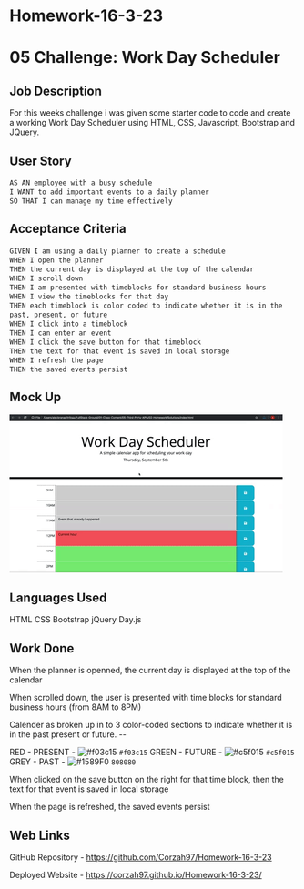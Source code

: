 # Homework-16-3-23

# 05 Challenge: Work Day Scheduler

## Job Description

For this weeks challenge i was given some starter code to code and create a working Work Day Scheduler using HTML, CSS, Javascript, Bootstrap and JQuery.

## User Story

```
AS AN employee with a busy schedule
I WANT to add important events to a daily planner
SO THAT I can manage my time effectively
```

## Acceptance Criteria

```
GIVEN I am using a daily planner to create a schedule
WHEN I open the planner
THEN the current day is displayed at the top of the calendar
WHEN I scroll down
THEN I am presented with timeblocks for standard business hours
WHEN I view the timeblocks for that day
THEN each timeblock is color coded to indicate whether it is in the past, present, or future
WHEN I click into a timeblock
THEN I can enter an event
WHEN I click the save button for that timeblock
THEN the text for that event is saved in local storage
WHEN I refresh the page
THEN the saved events persist
```

## Mock Up
![A user clicks on slots on the color-coded calendar and edits the events.](./Assets/05-third-party-apis-homework-demo.gif)


## Languages Used
HTML
CSS
Bootstrap
jQuery
Day.js

## Work Done

When the planner is openned, the current day is displayed at the top of the calendar

When scrolled down, the user is presented with time blocks for standard business hours (from 8AM to 8PM)

Calender as broken up in to 3 color-coded sections to indicate whether it is in the past present or future. -- 

RED - PRESENT - ![#f03c15](https://via.placeholder.com/15/f03c15/f03c15.png) `#f03c15`
GREEN - FUTURE - ![#c5f015](https://via.placeholder.com/15/c5f015/c5f015.png) `#c5f015`
GREY - PAST - ![#1589F0](https://via.placeholder.com/15/808080/808080.png) `808080`

When clicked on the save button on the right for that time block, then the text for that event is saved in local storage

When the page is refreshed, the saved events persist

## Web Links
GitHub Repository - https://github.com/Corzah97/Homework-16-3-23

Deployed Website - https://corzah97.github.io/Homework-16-3-23/